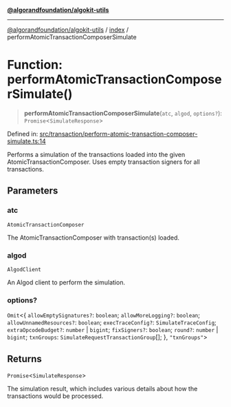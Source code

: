 [**@algorandfoundation/algokit-utils**](../../README.md)

***

[@algorandfoundation/algokit-utils](../../README.md) / [index](../README.md) / performAtomicTransactionComposerSimulate

# Function: performAtomicTransactionComposerSimulate()

> **performAtomicTransactionComposerSimulate**(`atc`, `algod`, `options?`): `Promise`\<`SimulateResponse`\>

Defined in: [src/transaction/perform-atomic-transaction-composer-simulate.ts:14](https://github.com/algorandfoundation/algokit-utils-ts/blob/main/src/transaction/perform-atomic-transaction-composer-simulate.ts#L14)

Performs a simulation of the transactions loaded into the given AtomicTransactionComposer.
Uses empty transaction signers for all transactions.

## Parameters

### atc

`AtomicTransactionComposer`

The AtomicTransactionComposer with transaction(s) loaded.

### algod

`AlgodClient`

An Algod client to perform the simulation.

### options?

`Omit`\<\{ `allowEmptySignatures?`: `boolean`; `allowMoreLogging?`: `boolean`; `allowUnnamedResources?`: `boolean`; `execTraceConfig?`: `SimulateTraceConfig`; `extraOpcodeBudget?`: `number` \| `bigint`; `fixSigners?`: `boolean`; `round?`: `number` \| `bigint`; `txnGroups`: `SimulateRequestTransactionGroup`[]; \}, `"txnGroups"`\>

## Returns

`Promise`\<`SimulateResponse`\>

The simulation result, which includes various details about how the transactions would be processed.
